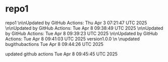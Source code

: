 # repo1
repo1
\n\nUpdated by GitHub Actions: Thu Apr  3 07:21:47 UTC 2025
\n\nUpdated by GitHub Actions: Tue Apr  8 09:38:49 UTC 2025
\n\nUpdated by GitHub Actions: Tue Apr  8 09:39:23 UTC 2025
\n\nUpdated by GitHub Actions: Tue Apr  8 09:41:03 UTC 2025
version1.0.0
\n \nupdated bugithubactions Tue Apr  8 09:44:26 UTC 2025


updated github actions Tue Apr  8 09:45:45 UTC 2025
